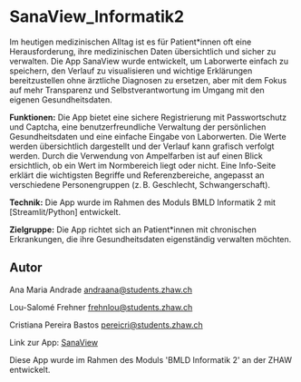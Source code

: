 # SanaView_Informatik2
Im heutigen medizinischen Alltag ist es für Patient*innen oft eine Herausforderung, ihre medizinischen Daten übersichtlich und sicher zu verwalten. Die App SanaView wurde entwickelt, um Laborwerte einfach zu speichern, den Verlauf zu visualisieren und wichtige Erklärungen bereitzustellen ohne ärztliche Diagnosen zu ersetzen, aber mit dem Fokus auf mehr Transparenz und Selbstverantwortung im Umgang mit den eigenen Gesundheitsdaten.

**Funktionen:**
Die App bietet eine sichere Registrierung mit Passwortschutz und Captcha, eine benutzerfreundliche Verwaltung der persönlichen Gesundheitsdaten und eine einfache Eingabe von Laborwerten. Die Werte werden übersichtlich dargestellt und der Verlauf kann grafisch verfolgt werden. Durch die Verwendung von Ampelfarben ist auf einen Blick ersichtlich, ob ein Wert im Normbereich liegt oder nicht. Eine Info-Seite erklärt die wichtigsten Begriffe und Referenzbereiche, angepasst an verschiedene Personengruppen (z. B. Geschlecht, Schwangerschaft).

**Technik:**
Die App wurde im Rahmen des Moduls BMLD Informatik 2 mit [Streamlit/Python] entwickelt. 

**Zielgruppe:**
Die App richtet sich an Patient*innen mit chronischen Erkrankungen, die ihre Gesundheitsdaten eigenständig verwalten möchten.

## Autor
Ana Maria Andrade 
andraana@students.zhaw.ch

Lou-Salomé Frehner 
frehnlou@students.zhaw.ch

Cristiana Pereira Bastos 
pereicri@students.zhaw.ch


Link zur App: [SanaView](https://sanaviewinformatik2-knfvx28clhajahajbm5u74.streamlit.app/)


Diese App wurde im Rahmen des Moduls 'BMLD Informatik 2' an der ZHAW entwickelt.
